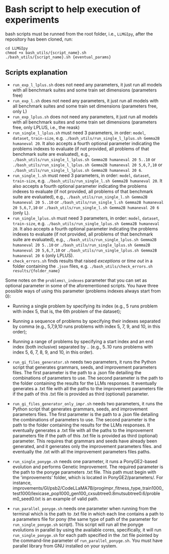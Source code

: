 # Bash script to help execution of experiments

bash scripts must be runned from the root folder, i.e., `LLMGIpy`, after the repository has been cloned, run:

```
cd LLMGIpy
chmod +x bash_utils/{script_name}.sh
./bash_utils/{script_name}.sh {eventual_params}
```

## Scripts explanation

- `run_exp_l_lplus.sh` does not need any parameters, it just run all models with all benchmark suites and some train set dimensions (parameters free)
- `run_exp_l.sh` does not need any parameters, it just run all models with all benchmark suites and some train set dimensions (parameters free, only L)
- `run_exp_lplus.sh` does not need any parameters, it just run all models with all benchmark suites and some train set dimensions (parameters free, only LPLUS, i.e., the reask)
- `run_single_l_lplus.sh` must need 3 parameters, in order: `model`, `dataset`, `train-size`, e.g. `./bash_utils/run_single_l_lplus.sh Gemma2B humaneval 20`. It also accepts a fourth optional parameter indicating the problems indexes to evaluate (if not provided, all problems of that benchmark suite are evaluated), e.g., `./bash_utils/run_single_l_lplus.sh Gemma2B humaneval 20 5..10` or `./bash_utils/run_single_l_lplus.sh Gemma2B humaneval 20 5,6,7,10` or `./bash_utils/run_single_l_lplus.sh Gemma2B humaneval 20 6`.
- `run_single_l.sh` must need 3 parameters, in order: `model`, `dataset`, `train-size`, e.g. `./bash_utils/run_single_l.sh Gemma2B humaneval 20`. It also accepts a fourth optional parameter indicating the problems indexes to evaluate (if not provided, all problems of that benchmark suite are evaluated), e.g., `./bash_utils/run_single_l.sh Gemma2B humaneval 20 5..10` or `./bash_utils/run_single_l.sh Gemma2B humaneval 20 5,6,7,10` or `./bash_utils/run_single_l.sh Gemma2B humaneval 20 6` (only L).
- `run_single_lplus.sh` must need 3 parameters, in order: `model`, `dataset`, `train-size`, e.g. `./bash_utils/run_single_lplus.sh Gemma2B humaneval 20`. It also accepts a fourth optional parameter indicating the problems indexes to evaluate (if not provided, all problems of that benchmark suite are evaluated), e.g., `./bash_utils/run_single_lplus.sh Gemma2B humaneval 20 5..10` or `./bash_utils/run_single_lplus.sh Gemma2B humaneval 20 5,6,7,10` or `./bash_utils/run_single_lplus.sh Gemma2B humaneval 20 6` (only LPLUS).
- `check_errors.sh` finds results that raised *exceptions* or *time out* in a folder containing the `.json` files, e.g. `./bash_utils/check_errors.sh results/{folder_name}`

Some notes on the `problems\_indexes` parameter that you can set as optional parameter in some of the aforementioned scripts. You have three possible ways of using this parameter (problems indexes always start from 0):

- Running a single problem by specifying its index (e.g., 5 runs problem with index 5, that is, the 6th problem of the dataset);
- Running a sequence of problems by specifying their indexes separated by comma (e.g., 5,7,9,10 runs problems with index 5, 7, 9, and 10, in this order);
- Running a range of problems by specifying a start index and an end index (both inclusive) separated by .. (e.g., 5..10 runs problems with index 5, 6, 7, 8, 9, and 10, in this order).


- `run_gi_files_generator.sh` needs two parameters, it runs the Python script that generates grammars, seeds, and improvement parameters files. The first parameter is the path to a .json file detailing the combinations of parameters to use. The second parameter is the path to the folder containing the results for the LLMs responses. It eventually generates a .txt file with all the paths to the improvement parameters file if the path of this .txt file is provided as third (optional) parameter.
- `run_gi_files_generator_only_impr.sh` needs two parameters, it runs the Python script that generates grammars, seeds, and improvement parameters files. The first parameter is the path to a .json file detailing the combinations of parameters to use. The second parameter is the path to the folder containing the results for the LLMs responses. It eventually generates a .txt file with all the paths to the improvement parameters file if the path of this .txt file is provided as third (optional) parameter. This requires that grammars and seeds have already been generated, and it generates only the improvement parameters files. and eventually the .txt with all the improvement parameters files paths.
- `run_single_ponyge.sh` needs one parameter, it runs a PonyGE2-based evolution and performs Genetic Improvement. The required parameter is the path to the ponyge parameters .txt file. This path must begin with the 'improvements' folder, which is located in PonyGE2/parameters/. For instance, improvements/GI/psb2/CodeLLaMA7B/progimpr\_fitness\_type\_train1000\_test1000/lexicase\_pop1000\_gen100\_cxsubtree0.8mutsubtree0.6/problem0_seed0.txt is an example of valid path.
- `run_parallel_ponyge.sh` needs one parameter when running from the terminal which is the path to .txt file in which each line contains a path to a parameters file for pony (the same type of path of the parameter for `run_single_ponyge.sh` script). This script will run all the ponyge evolutions in parallel by using the available cores, specifically, it will run `run_single_ponyge.sh` for each path specified in the .txt file pointed by the command-line parameter of `run_parallel_ponyge.sh`. You must have parallel library from GNU installed on your system.
